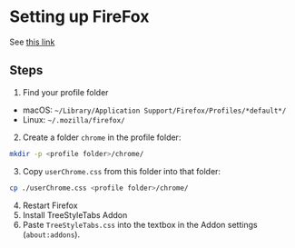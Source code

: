 # Setting up FireFox

See [this link][Hide Native Tabs]

## Steps

1. Find your profile folder
  - macOS: `~/Library/Application Support/Firefox/Profiles/*default*/`
  - Linux: `~/.mozilla/firefox/`
2. Create a folder `chrome` in the profile folder:
  ```bash
  mkdir -p <profile folder>/chrome/
  ```
3. Copy `userChrome.css` from this folder into that folder:
  ```bash
  cp ./userChrome.css <profile folder>/chrome/
  ```
4. Restart Firefox
5. Install TreeStyleTabs Addon
6. Paste `TreeStyleTabs.css` into the textbox in the Addon settings (`about:addons`).

[Hide Native Tabs]: https://www.reddit.com/r/firefox/comments/736cji/how_to_hide_native_tabs_in_firefox_57_tree_style/
